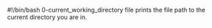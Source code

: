 #!/bin/bash
0-current_working_directory file prints the file path to the current directory you are in.
